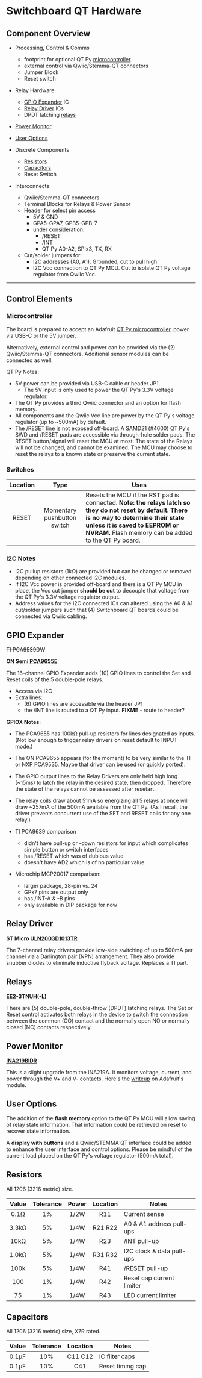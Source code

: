 # Switchboard QT Hardware

## Component Overview

* Processing, Control & Comms

  * footprint for optional QT Py [microcontroller](#microcontroller)
  * external control via Qwiic/Stemma-QT connectors
  * Jumper Block
  * Reset switch
* Relay Hardware
  * [GPIO Expander](#gpio-expander) IC
  * [Relay Driver](#relay-driver) ICs
  * DPDT latching [relays](#relays)
* [Power Monitor](#power-monitor)
* [User Options](#user-optioins)
* Discrete Components
  * [Resistors](#resistors)
  * [Capacitors](#capacitors)
  * Reset Switch
* Interconnects
  * Qwiic/Stemma-QT connectors
  * Terminal Blocks for Relays & Power Sensor
  * Header for select pin access
    * 5V & GND
    * GPA5-GPA7, GPB5-GPB-7
    * under consideration:
      * /RESET
      * /INT
      * QT Py A0-A2, SPIx3, TX, RX
  * Cut/solder jumpers for:
    * I2C addresses (A0, A1). Grounded, cut to pull high.
    * I2C Vcc connection to QT Py MCU. Cut to isolate QT Py voltage regulator from Qwiic Vcc.

---

## Control Elements

### Microcontroller

The board is prepared to accept an Adafruit [QT Py microcontroller](https://www.adafruit.com/product/4600), power via USB-C or the 5V jumper.

Alternatively, external control and power can be provided via the (2) Qwiic/Stemma-QT connectors. Additional sensor modules can be connected as well.

QT Py Notes:

* 5V power can be provided via USB-C cable or header JP1.
  * The 5V input is only used to power the QT Py's 3.3V voltage regulator.
* The QT Py provides a third Qwiic connector and an option for flash memory.
* All components and the Qwiic Vcc line are power by the QT Py's voltage regulator (up to ~500mA) by default.
* The /RESET line is not exposed off-board. A SAMD21 (#4600) QT Py's SWD and /RESET pads are accessible via through-hole solder pads. The RESET button/signal will reset the MCU at most. The state of the Relays will not be changed, and cannot be examined. The MCU may choose to reset the relays to a known state or preserve the current state.

### Switches

| Location |            Type             | Uses                                                         |
| :------: | :-------------------------: | ------------------------------------------------------------ |
|  RESET   | Momentary pushbutton switch | Resets the MCU if the RST pad is connected. **Note: the relays latch so they do not reset by default. There is no way to determine their state unless it is saved to EEPROM or NVRAM.** Flash memory can be added to the QT Py board. |

### I2C Notes

* I2C pullup resistors (1kΩ) are provided but can be changed or removed depending on other connected I2C modules.
* If I2C Vcc power is provided off-board and there is a QT Py MCU in place, the Vcc cut jumper **should be cut** to decouple that voltage from the QT Py's 3.3V voltage regulator output.
* Address values for the I2C connected ICs can altered using the A0 & A1 cut/solder jumpers such that (4) Switchboard QT boards could be connected via Qwiic cabling.

## GPIO Expander

~~TI PCA9539DW~~

**ON Semi [PCA9655E](https://www.digikey.com/short/jrp85vnw)**

The 16-channel GPIO Expander adds (10) GPIO lines to control the Set and Reset coils of the 5 double-pole relays.

* Access via I2C
* Extra lines:
  * (6) GPIO lines are accessible via the header JP1
  * the /INT line is routed to a QT Py input. **FIXME** - route to header?

**GPIOX Notes**:

* The PCA9655 has 100kΩ pull-up resistors for lines designated as inputs. (Not low enough to trigger relay drivers on reset default to INPUT mode.)
* The ON PCA9655 appears (for the moment) to be very similar to the TI or NXP PCA9535. Maybe that driver can be used (or quickly ported).
* The GPIO output lines to the Relay Drivers are only held high long (~15ms) to latch the relay in the desired state, then dropped. Therefore the state of the relays cannot be assessed after resetart.
* The relay coils draw about 51mA so energizing all 5 relays at once will draw ~257mA of the 500mA available from the QT Py. (As I recall, the driver prevents concurrent use of the SET and RESET coils for any one relay.)
* TI PCA9639 comparison
  * didn't have pull-up or -down resistors for input which complicates simple button or switch interfaces
  * has /RESET which was of dubious value
  * doesn't have AD2 which is of no particular value

* Microchip MCP20017 comparison:
  * larger package, 28-pin vs. 24
  * GPx7 pins are output only
  * has /INT-A & -B pins
  * only available in DIP package for now

## Relay Driver

**ST Micro [ULN2003D1013TR](https://www.digikey.com/short/wzfmzvjh)**

The 7-channel relay drivers provide low-side switching of up to 500mA per channel via a Darlington pair (NPN) arrangement. They also provide snubber diodes to eliminate inductive flyback voltage. Replaces a TI part.

## Relays

**[EE2-3TNUH(-L)](https://www.digikey.com/short/3hfz4vbc)**

There are (5) double-pole, double-throw (DPDT) latching relays. The Set or Reset control activates both relays in the device to switch the connection between the common (CO) contact and the normally open NO or normally closed (NC) contacts respectively.

## Power Monitor

**[INA219BIDR](https://www.digikey.com/short/9qj5h54z)**

This is a slight upgrade from the INA219A. It monitors voltage, current, and power through the V+ and V- contacts. Here's the [writeup](https://www.adafruit.com/product/904) on Adafruit's module.

## User Options

The addition of the **flash memory** option to the QT Py MCU will allow saving of relay state information. That information could be retrieved on reset to recover state information.

A **display with buttons** and a Qwiic/STEMMA QT interface could be added to enhance the user interface and control options. Please be mindful of the current load placed on the QT Py's voltage regulator (500mA total).

## Resistors

All 1206 (3216 metric) size.

| Value | Tolerance | Power | Location | Notes                     |
| :---: | :-------: | :---: | :------: | ------------------------- |
| 0.1Ω  |    1%     | 1/2W  |   R11    | Current sense             |
| 3.3kΩ |    5%     | 1/4W  | R21 R22  | A0 & A1 address pull-ups  |
| 10kΩ  |    5%     | 1/4W  |   R23    | /INT pull-up              |
| 1.0kΩ |    5%     | 1/4W  | R31 R32  | I2C clock & data pull-ups |
| 100k  |    5%     | 1/4W  |   R41    | /RESET pull-up            |
|  100  |    1%     | 1/4W  |   R42    | Reset cap current limiter |
|  75   |    1%     | 1/4W  |   R43    | LED current limiter       |

##  Capacitors

All 1206 (3216 metric) size, X7R rated.

| Value | Tolerance | Location | Notes            |
| :---: | :-------: | :------: | ---------------- |
| 0.1µF |    10%    | C11 C12  | IC filter caps   |
| 0.1µF |    10%    |   C41    | Reset timing cap |

